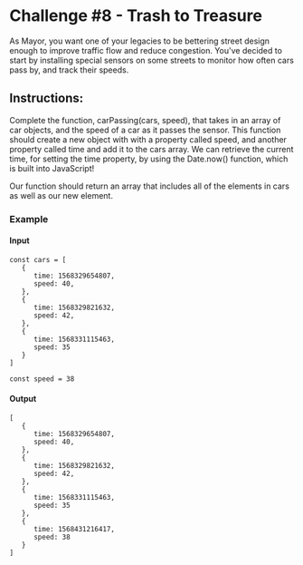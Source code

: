 # Challenge #8 - Trash to Treasure

<p>As Mayor, you want one of your legacies to be bettering street design enough to improve traffic flow and reduce congestion. You've decided to start by installing special sensors on some streets to monitor how often cars pass by, and track their speeds.
</p>

## Instructions: 

<p>Complete the function, carPassing(cars, speed), that takes in an array of car objects, and the speed of a car as it passes the sensor. This function should create a new object with with a property called speed, and another property called time and add it to the cars array. We can retrieve the current time, for setting the time property, by using the Date.now() function, which is built into JavaScript!

Our function should return an array that includes all of the elements in cars as well as our new element.
</p>

### Example 
#### Input
``` 
const cars = [
   {
      time: 1568329654807,
      speed: 40,
   },
   {
      time: 1568329821632,
      speed: 42,
   },
   {
      time: 1568331115463,
      speed: 35
   }
]
   
const speed = 38
```

#### Output
```
[
   {
      time: 1568329654807,
      speed: 40,
   },
   {
      time: 1568329821632,
      speed: 42,
   },
   {
      time: 1568331115463,
      speed: 35
   },
   {
      time: 1568431216417,
      speed: 38
   }
]
```
